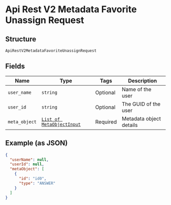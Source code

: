 
# Api Rest V2 Metadata Favorite Unassign Request

## Structure

`ApiRestV2MetadataFavoriteUnassignRequest`

## Fields

| Name | Type | Tags | Description |
|  --- | --- | --- | --- |
| `user_name` | `string` | Optional | Name of the user |
| `user_id` | `string` | Optional | The GUID of the user |
| `meta_object` | [`List of MetaObjectInput`](/doc/models/meta-object-input.md) | Required | Metadata object details |

## Example (as JSON)

```json
{
  "userName": null,
  "userId": null,
  "metaObject": [
    {
      "id": "id0",
      "type": "ANSWER"
    }
  ]
}
```

